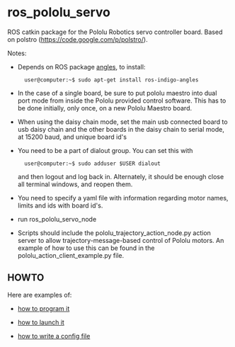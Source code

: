 ros_pololu_servo
================

ROS catkin package for the Pololu Robotics servo controller board.
Based on polstro (https://code.google.com/p/polstro/).

Notes:

* Depends on ROS package [angles](http://wiki.ros.org/angles), to install:
  ```
    user@computer:~$ sudo apt-get install ros-indigo-angles
  ```

* In the case of a single board, be sure to put pololu maestro into dual
  port mode from inside the Pololu provided control software.  This has
  to be done initially, only once, on a new Pololu Maestro board.

* When using the daisy chain mode, set the main usb connected board to
  usb daisy chain and the other boards in the daisy chain to serial mode,
  at 15200 baud, and unique board id's

* You need to be a part of dialout group. You can set this with
  ```
    user@computer:~$ sudo adduser $USER dialout
  ```
  and then logout and log back in.  Alternately, it should be enough
  close all terminal windows, and reopen them.

* You need to specify a yaml file with information regarding motor
  names, limits and ids with board id's.

* run ros_pololu_servo_node

* Scripts should include the pololu_trajectory_action_node.py action
  server to allow trajectory-message-based control of Pololu motors.
  An example of how to use this can be found in the 
  pololu_action_client_example.py file.


HOWTO
-----
Here are examples of:

 * [how to program it](https://github.com/geni-lab/hri_common/blob/master/scripts/mini_head_lip_sync_node.py)

 * [how to launch it](https://github.com/geni-lab/zoidstein_robot/blob/master/zoidstein_driver/launch/zoidstein_driver.launch)

 * [how to write a config file](https://github.com/geni-lab/zoidstein_robot/blob/master/zoidstein_driver/launch/zoidstein_pololu_motors.yaml)
